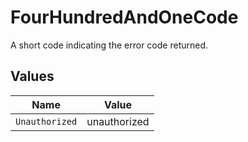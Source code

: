 # FourHundredAndOneCode

A short code indicating the error code returned.


## Values

| Name           | Value          |
| -------------- | -------------- |
| `Unauthorized` | unauthorized   |